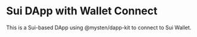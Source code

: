 # Sui DApp with Wallet Connect

This is a Sui-based DApp using @mysten/dapp-kit to connect to Sui Wallet.
